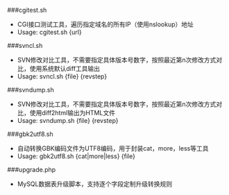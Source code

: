 ###cgitest.sh
- CGI接口测试工具，遍历指定域名的所有IP（使用nslookup）地址
- Usage: cgitest.sh {url}

###svncl.sh
- SVN修改对比工具，不需要指定具体版本号数字，按照最近第n次修改方式对比，使用系统默认diff工具输出
- Usage: svncl.sh {file} {revstep}

###svndump.sh
- SVN修改对比工具，不需要指定具体版本号数字，按照最近第n次修改方式对比，使用diff2html输出为HTML文件
- Usage: svndump.sh {file} {revstep}

###gbk2utf8.sh
- 自动转换GBK编码文件为UTF8编码，用于封装cat，more，less等工具
- Usage: gbk2utf8.sh {cat|more|less} {file}

###upgrade.php
- MySQL数据表升级脚本，支持逐个字段定制升级转换规则